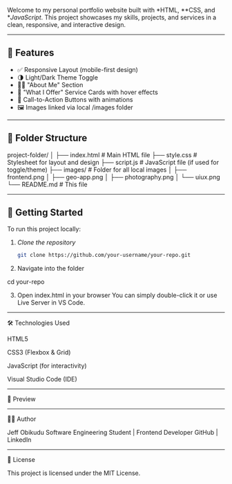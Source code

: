 Welcome to my personal portfolio website built with *HTML, **CSS, and **JavaScript*. This project showcases my skills, projects, and services in a clean, responsive, and interactive design.

---

## 📌 Features

- ✅ Responsive Layout (mobile-first design)
- 🌗 Light/Dark Theme Toggle
- 🧑‍💼 "About Me" Section
- 🧰 "What I Offer" Service Cards with hover effects
- 🎯 Call-to-Action Buttons with animations
- 🖼 Images linked via local /images folder

---

## 📁 Folder Structure

project-folder/ │ ├── index.html          # Main HTML file ├── style.css           # Stylesheet for layout and design ├── script.js           # JavaScript file (if used for toggle/theme) ├── images/             # Folder for all local images │   ├── frontend.png │   ├── geo-app.png │   ├── photography.png │   └── uiux.png └── README.md           # This file

---

## 🚀 Getting Started

To run this project locally:

1. *Clone the repository*
   ```bash
   git clone https://github.com/your-username/your-repo.git

2. Navigate into the folder

cd your-repo


3. Open index.html in your browser You can simply double-click it or use Live Server in VS Code.




---

🛠 Technologies Used

HTML5

CSS3 (Flexbox & Grid)

JavaScript (for interactivity)

Visual Studio Code (IDE)



---

📸 Preview




---

🧑‍💻 Author

Jeff Obikudu
Software Engineering Student | Frontend Developer
GitHub | LinkedIn


---

📃 License

This project is licensed under the MIT License.
